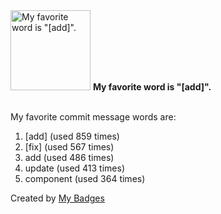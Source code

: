 <img src="https://my-badges.github.io/my-badges/favorite-word.png" alt="My favorite word is &quot;[add]&quot;." title="My favorite word is &quot;[add]&quot;." width="128">
<strong>My favorite word is &quot;[add]&quot;.</strong>
<br><br>

My favorite commit message words are:

1. [add] (used 859 times)
2. [fix] (used 567 times)
3. add (used 486 times)
4. update (used 413 times)
5. component (used 364 times)


Created by <a href="https://github.com/my-badges/my-badges">My Badges</a>